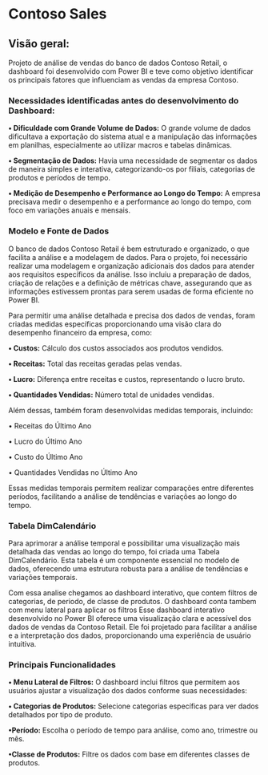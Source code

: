 # Contoso Sales
## Visão geral:
Projeto de análise de vendas do banco de dados Contoso Retail, o dashboard foi desenvolvido com Power BI e teve como objetivo identificar os principais fatores que influenciam as vendas da empresa Contoso.

### Necessidades identificadas antes do desenvolvimento do Dashboard:

**•	Dificuldade com Grande Volume de Dados:** O grande volume de dados dificultava a exportação do sistema atual e a manipulação das informações em planilhas, especialmente ao utilizar macros e tabelas dinâmicas.

**•	Segmentação de Dados:** Havia uma necessidade de segmentar os dados de maneira simples e interativa, categorizando-os por filiais, categorias de produtos e períodos de tempo.

**•	Medição de Desempenho e Performance ao Longo do Tempo:** A empresa precisava medir o desempenho e a performance ao longo do tempo, com foco em variações anuais e mensais.

### Modelo e Fonte de Dados
O banco de dados Contoso Retail é bem estruturado e organizado, o que facilita a análise e a modelagem de dados. Para o projeto, foi necessário realizar uma modelagem e organização adicionais dos dados para atender aos requisitos específicos da análise. Isso incluiu a preparação de dados, criação de relações e a definição de métricas chave, assegurando que as informações estivessem prontas para serem usadas de forma eficiente no Power BI.
 
Para permitir uma análise detalhada e precisa dos dados de vendas, foram criadas medidas específicas proporcionando uma visão clara do desempenho financeiro da empresa, como:

**•	Custos:** Cálculo dos custos associados aos produtos vendidos.

**•	Receitas:** Total das receitas geradas pelas vendas.

**•	Lucro:** Diferença entre receitas e custos, representando o lucro bruto.

**•	Quantidades Vendidas:** Número total de unidades vendidas.

Além dessas, também foram desenvolvidas medidas temporais, incluindo:

•	Receitas do Último Ano

•	Lucro do Último Ano

•	Custo do Último Ano

•	Quantidades Vendidas no Último Ano

Essas medidas temporais permitem realizar comparações entre diferentes períodos, facilitando a análise de tendências e variações ao longo do tempo.

### Tabela DimCalendário
Para aprimorar a análise temporal e possibilitar uma visualização mais detalhada das vendas ao longo do tempo, foi criada uma Tabela DimCalendário. Esta tabela é um componente essencial no modelo de dados, oferecendo uma estrutura robusta para a análise de tendências e variações temporais.
 

Com essa analise chegamos ao dashboard interativo, que contem filtros de categorias, de periodo, de classe de produtos. O dashboard conta tambem com menu lateral para aplicar os filtros 
Esse dashboard interativo desenvolvido no Power BI oferece uma visualização clara e acessível dos dados de vendas da Contoso Retail. Ele foi projetado para facilitar a análise e a interpretação dos dados, proporcionando uma experiência de usuário intuitiva.

### Principais Funcionalidades

**•	Menu Lateral de Filtros:** O dashboard inclui filtros que permitem aos usuários ajustar a visualização dos dados conforme suas necessidades:

**• Categorias de Produtos:** Selecione categorias específicas para ver dados detalhados por tipo de produto.

**•Período:** Escolha o período de tempo para análise, como ano, trimestre ou mês.

**•Classe de Produtos:** Filtre os dados com base em diferentes classes de produtos.
